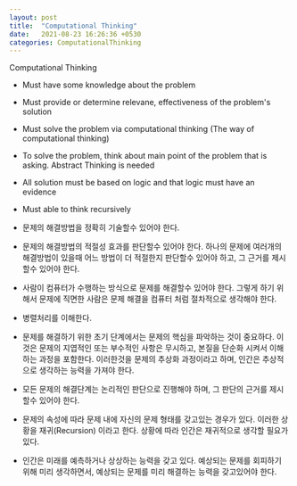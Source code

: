 ```yaml
---
layout: post
title:  "Computational Thinking"
date:   2021-08-23 16:26:36 +0530
categories: ComputationalThinking
---
```

Computational Thinking

- Must have some knowledge about the problem 
- Must provide or determine relevane, effectiveness of the problem's solution 
- Must solve the problem via computational thinking (The way of computational thinking)
- To solve the problem, think about main point of the problem that is asking. Abstract Thinking is needed
- All solution must be based on logic and that logic must have an evidence
- Must able to think recursively

- 문제의 해결방법을 정확히 기술할수 있어야 한다. 
- 문제의 해결방법의 적절성 효과를 판단할수 있어야 한다. 하나의 문제에 여러개의 해결방법이 있을때 어느 방법이 더 적절한지 판단할수 있어야 하고, 그 근거를 제시할수 있어야 한다.
- 사람이 컴퓨터가 수행하는 방식으로 문제를 해결할수 있어야 한다. 그렇게 하기 위해서 문제에 직면한 사람은 문제 해결을 컴퓨터 처럼 절차적으로 생각해야 한다. 
- 병렬처리를 이해한다. 
- 문제를 해결하기 위한 초기 단계에서는 문제의 핵심을 파악하는 것이 중요하다. 이것은 문제의 지엽적인 또는 부수적인 사항은 무시하고, 본질을 단순화 시켜서 이해하는 과정을 포함한다. 이러한것을 문제의 추상화 과정이라고 하며, 인간은 추상적으로 생각하는 능력을 가져야 한다. 
- 모든 문제의 해결단계는 논리적인 판단으로 진행해야 하며, 그 판단의 근거를 제시할수 있어야 한다.
- 문제의 속성에 따라 문제 내에 자신의 문제 형태를 갖고있는 경우가 있다. 이러한 상황을 재귀(Recursion) 이라고 한다. 상황에 따라 인간은 재귀적으로 생각할 필요가 있다. 
- 인간은 미래를 예측하거나 상상하는 능력을 갖고 있다. 예상되는 문제를 회피하기 위해 미리 생각하면서, 예상되는 문제를 미리 해결하는 능력을 갖고있어야 한다. 



<!-- ---
Lorem ipsum dolor sit amet, consectetur adipisicing elit, sed do eiusmod tempor incididunt ut labore et dolore magna aliqua. Ut enim ad minim veniam, quis nostrud exercitation ullamco laboris nisi ut aliquip ex ea commodo consequat. Duis aute irure dolor in reprehenderit in voluptate velit esse

```javascript
const Razorpay = require('razorpay');

let rzp = Razorpay({
	key_id: 'KEY_ID',
	secret: 'name'
});

// capture request
rzp.capture(payment_id, cost)
	.then(function (data) {
		return 2;
	})
```

Check out the [Jekyll docs][jekyll-docs] for more info on how to get the most out of Jekyll. File all bugs/feature requests at [Jekyll’s GitHub repo][jekyll-gh]. If you have questions, you can ask them on [Jekyll Talk][jekyll-talk].

[jekyll-docs]: https://jekyllrb.com/docs/home
[jekyll-gh]:   https://github.com/jekyll/jekyll
[jekyll-talk]: https://talk.jekyllrb.com/ -->

